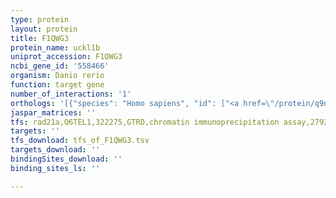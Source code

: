 ```yaml
---
type: protein
layout: protein
title: F1QWG3
protein_name: uckl1b
uniprot_accession: F1QWG3
ncbi_gene_id: '558466'
organism: Danio rerio
function: target gene
number_of_interactions: '1'
orthologs: '[{"species": "Homo sapiens", "id": ["<a href=\"/protein/q9nwz5\">Q9NWZ5</a>"]}, {"species": "Mus musculus", "id": ["<a href=\"/protein/q91yl3\">Q91YL3</a>"]}, {"species": "Rattus norvegicus", "id": ["<a href=\"/protein/d3zyq8\">D3ZYQ8</a>"]}, {"species": "Drosophila melanogaster", "id": ["A1ZAS3"]}, {"species": "Caenorhabditis elegans", "id": ["<a href=\"/protein/h2l2a8\">H2L2A8</a>"]}, {"species": "Saccharomyces cerevisiae", "id": ["<a href=\"/protein/p27515\">P27515</a>"]}]'
jaspar_matrices: ''
tfs: rad21a,Q6TEL1,322275,GTRD,chromatin immunoprecipitation assay,27924024%5Buid%5D,No
targets: ''
tfs_download: tfs_of_F1QWG3.tsv
targets_download: ''
bindingSites_download: ''
binding_sites_ls: ''

---
```

